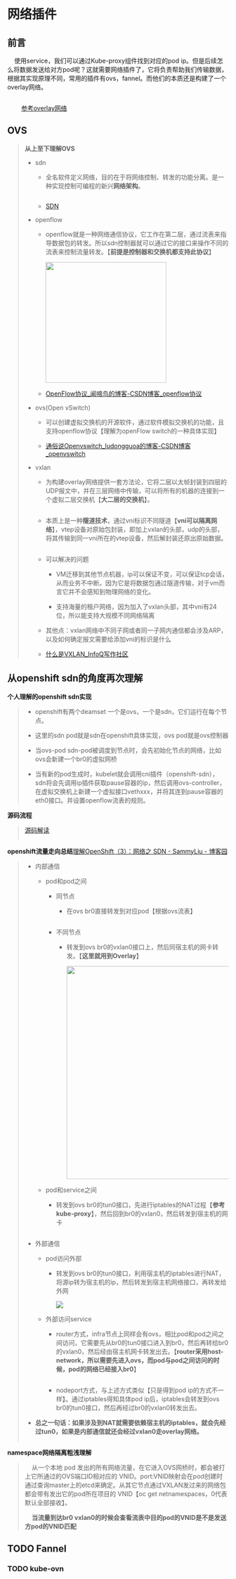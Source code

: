# 网络插件

## 前言

    使用service，我们可以通过Kube-proxy组件找到对应的pod ip。但是后续怎么将数据发送给对方pod呢？这就需要网络插件了，它将负责帮助我们传输数据，根据其实现原理不同，常用的插件有ovs，fannel。而他们的本质还是构建了一个overlay网络。

<img src="file:///E:/CloudNative_Summarize/network/overlay.png" title="" alt="" data-align="center">

        [参考overlay网络](https://info.support.huawei.com/info-finder/encyclopedia/zh/Overlay%E7%BD%91%E7%BB%9C.html)

## OVS

> **从上至下理解OVS**
> 
> - sdn
>   
>   - 全名软件定义网络，目的在于将网络控制、转发的功能分离。是一种实现控制可编程的新兴**网络架构**。
>     
>     <img src="file:///E:/CloudNative_Summarize/network/sdn1.jpg?msec=1654926625167?msec=1654932299092?msec=1654932465279" title="" alt="" data-align="center">
>   
>   - [SDN](https://zhuanlan.zhihu.com/p/504887869)
> 
> - openflow
>   
>   - openflow就是一种网络通信协议，它工作在第二层，通过流表来指导数据包的转发。所以sdn控制器就可以通过它的接口来操作不同的流表来控制流量转发。【**前提是控制器和交换机都支持此协议**】
>     
>     <img title="" src="file:///E:/CloudNative_Summarize/network/openflow1.png?msec=1654926607272?msec=1654932299093?msec=1654932465279" alt="" data-align="center" width="275">
>   
>   - [OpenFlow协议_闻啼鸟的博客-CSDN博客_openflow协议](https://blog.csdn.net/Tom942067059/article/details/120049835)
> 
> - ovs(Open vSwitch)
>   
>   - 可以创建虚拟交换机的开源软件，通过软件模拟交换机的功能，且支持openflow协议【理解为openFlow switch的一种具体实现】
>   
>   - [通俗说Openvswitch_ludongguoa的博客-CSDN博客_openvswitch](https://blog.csdn.net/ludongguoa/article/details/121122577)
> 
> - vxlan
>   
>   - 为构建overlay网络提供一套方法论，它将二层以太帧封装到四层的UDP报文中，并在三层网络中传输，可以将所有的机器的连接到一个虚拟二层交换机【**大二层的交换机**】。
>     
>     <img src="file:///E:/CloudNative_Summarize/network/vxlan1.png?msec=1654931342575?msec=1654932299094?msec=1654932465280" title="" alt="" data-align="center">
>   
>   - 本质上是一种**隧道技术**，通过vni标识不同隧道【**vni可以隔离网络**】，vtep设备对原始包封装，即加上vxlan的头部，udp的头部，将其传输到同一vni所在的vtep设备，然后解封装还原出原始数据。
>     
>     <img src="file:///E:/CloudNative_Summarize/network/vxlan.png?msec=1654932490190" title="" alt="" data-align="center">
>   
>   - 可以解决的问题
>     
>     - VM迁移到其他节点机器，ip可以保证不变，可以保证tcp会话，从而业务不中断。因为它是将数据包通过隧道传输，对于vm而言它并不会感知到物理网络的变化。
>     
>     - 支持海量的租户网络，因为加入了vxlan头部，其中vni有24位，所以能支持大规模不同网络隔离
>   
>   - 其他点：vxlan网络中不同子网或者同一子网内通信都会涉及ARP，以及如何确定报文需要给添加vni的标识是什么
>   
>   - [什么是VXLAN_InfoQ写作社区](https://xie.infoq.cn/article/34be5bf471a1fa025749f8366?source=app_share)

## 从openshift sdn的角度再次理解

**个人理解的openshift sdn实现**

> - openshift有两个deamset 一个是ovs，一个是sdn，它们运行在每个节点。
> 
> - 这里的sdn pod就是sdn在openshift具体实现，ovs pod就是ovs控制器
> 
> - 当ovs-pod sdn-pod被调度到节点时，会先初始化节点的网络，比如ovs会新建一个br0的虚拟网桥
> 
> - 当有新的pod生成时，kubelet就会调用cni插件（openshift-sdn），sdn将会先调用ip插件获取pause容器的ip，然后调用ovs-controller，在虚拟交换机上新建一个虚拟接口vethxxx，并将其连到pause容器的eth0接口。并设置openflow流表的规则。

**源码流程**

> [源码解读](https://mp.weixin.qq.com/s?__biz=MzA3MDg4Nzc2NQ==&mid=2652137188&idx=1&sn=98608470be8014acf8cfa1bacb219bfb&scene=21#wechat_redirect)
> 
> <img src="file:///E:/CloudNative_Summarize/network/openshift-sdn1.png" title="" alt="" data-align="center">

**openshift流量走向总结**[理解OpenShift（3）：网络之 SDN - SammyLiu - 博客园](https://www.cnblogs.com/sammyliu/p/10064450.html)

> * 内部通信
>   
>   * pod和pod之间
>     
>     * 同节点
>       
>       * 在ovs br0直接转发到对应pod【根据ovs流表】
>         
>         <img src="file:///E:/CloudNative_Summarize/network/pod-pod.png" title="" alt="" data-align="center">
>     
>     * 不同节点
>       
>       * 转发到ovs br0的vxlan0接口上，然后同宿主机的网卡转发。【**这里就用到Overlay**】
>         
>         <img title="" src="file:///E:/CloudNative_Summarize/network/pod-other-pod.png" alt="" width="485" data-align="center">
>   
>   * pod和service之间
>     
>     * 转发到ovs br0的tun0接口，先进行iptables的NAT过程【**参考kube-proxy**】，然后回到br0的vxlan0，然后转发到宿主机的网卡
>       
>       <img src="file:///E:/CloudNative_Summarize/network/pod-service.png" title="" alt="" data-align="center">
> 
> * 外部通信
>   
>   * pod访问外部
>     
>     * 转发到ovs br0的tun0接口，利用宿主机的iptables进行NAT，将源ip转为宿主机的ip，然后转发到宿主机网络接口，再转发给外网
>       
>       ![](E:\CloudNative_Summarize\network\pod-internet.png)
>   
>   * 外部访问service
>     
>     * router方式，infra节点上同样会有ovs，相比pod和pod之间之间访问，它需要先从br0的tun0接口进入到br0，然后再转给br0的vxlan0，然后经由宿主机网卡转发出去。【**router采用host-network，所以需要先进入ovs，而pod与pod之间访问的时候，pod的网络已经接入br0**】
>       
>       <img src="file:///E:/CloudNative_Summarize/network/internet-pod.png" title="" alt="" data-align="center">
>     
>     * nodeport方式，与上述方式类似【只是得到pod ip的方式不一样】。通过iptables得知具体pod ip后，iptables会转发到ovs br0的tun0接口，然后再经过br0的vxlan0转发出去。
> 
> * **总之一句话：如果涉及到NAT就需要依赖宿主机的iptables，就会先经过tun0，如果是内部通信就还会经过vxlan0走overlay网络。**
>   
>   <img src="file:///E:/CloudNative_Summarize/network/openshift-sdn.png" title="" alt="" data-align="center">

**namespace网络隔离粗浅理解**

>     从一个本地 pod 发出的所有网络流量，在它进入OVS网桥时，都会被打上它所通过的OVS端口ID相对应的 VNID。port:VNID映射会在pod创建时通过查询master上的etcd来确定。从其它节点通过VXLAN发过来的网络包都会带有发出它的pod所在项目的 VNID【oc get netnamespaces，0代表默认全部接收】。
> 
>     **当流量到达br0 vxlan0的时候会查看流表中目的pod的VNID是不是发送方pod的VNID匹配**

## 

## TODO Fannel

### TODO  kube-ovn
